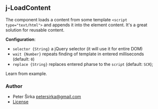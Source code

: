 ## j-LoadContent

The component loads a content from some template `<script type="text/html">` and appends it into the element content. It's a great solution for reusable content.

__Configuration__:

- `selector {String}` a jQuery selector (it will use it for entire DOM)
- `wait {Number}` repeats finding of template in entered milliseconds (default: `0`)
- `replace {String}` replaces entered pharse to the `script` (default: `SCR`);

Learn from example.

### Author

- Peter Širka <petersirka@gmail.com>
- [License](https://www.totaljs.com/license/)